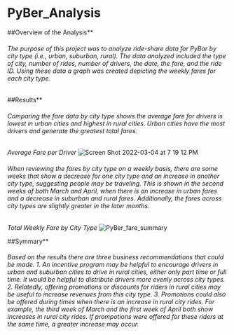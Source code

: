 # PyBer_Analysis
##Overview of the Analysis**
###### The purpose of this project was to analyze ride-share data for PyBar by city type (i.e., urban, suburban, rural). The data analyzed included the type of city, number of rides, number of drivers, the date, the fare, and the ride ID. Using these data a graph was created depicting the weekly fares for each city type. 

##Results**

###### Comparing the fare data by city type shows the average fare for drivers is lowest in urban cities and highest in rural cities. Urban cities have the most drivers and generate the greatest total fares.

*Average Fare per Driver*
![Screen Shot 2022-03-04 at 7 19 12 PM](https://user-images.githubusercontent.com/98051208/156858804-d9b8f923-27ec-4348-81b1-9d41cadb5da8.png)

###### When reviewing the fares by city type on a weekly basis, there are some weeks that show a decrease for one city type and an increase in another city type, suggesting people may be traveling. This is shown in the second weeks of both March and April, when there is an increase in urban fares and a decrease in suburban and rural fares. Additionally, the fares across city types are slightly greater in the later months. 

*Total Weekly Fare by City Type*
![PyBer_fare_summary](https://user-images.githubusercontent.com/98051208/156859132-06353fc9-4c21-4e49-8479-5bae3152d241.png)

##Symmary**
###### Based on the results there are three business recommendations that could be made. 1. An incentive program may be helpful to encourage drivers in urban and suburban cities to drive in rural cities, either only part time or full time. It would be helpful to distribute drivers more evenly across city types. 2. Relatedly, offering promotions or discounts for riders in rural cities may be useful to increase revenues from this city type. 3. Promotions could also be offered during times when there is an increase in rural city rides. For example, the third week of March and the first week of April both show increases in rural city rides. If prompotions were offered for these riders at the same time, a greater increase may occur.
